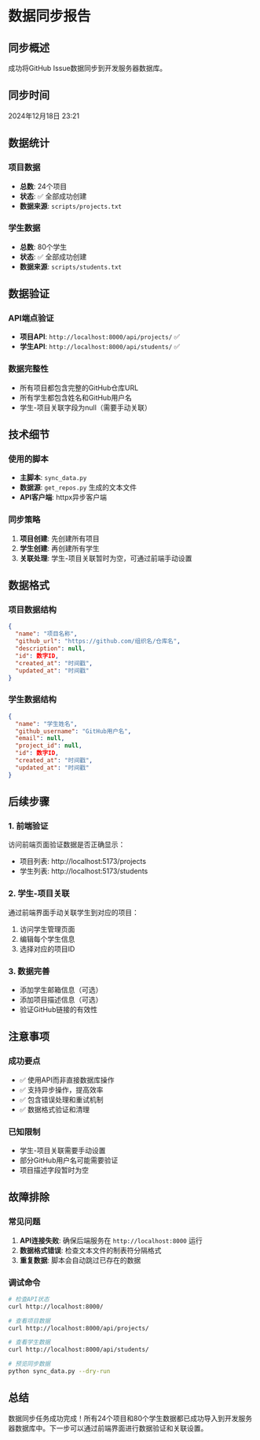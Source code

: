 # 数据同步报告

## 同步概述
成功将GitHub Issue数据同步到开发服务器数据库。

## 同步时间
2024年12月18日 23:21

## 数据统计

### 项目数据
- **总数**: 24个项目
- **状态**: ✅ 全部成功创建
- **数据来源**: `scripts/projects.txt`

### 学生数据
- **总数**: 80个学生
- **状态**: ✅ 全部成功创建
- **数据来源**: `scripts/students.txt`

## 数据验证

### API端点验证
- **项目API**: `http://localhost:8000/api/projects/` ✅
- **学生API**: `http://localhost:8000/api/students/` ✅

### 数据完整性
- 所有项目都包含完整的GitHub仓库URL
- 所有学生都包含姓名和GitHub用户名
- 学生-项目关联字段为null（需要手动关联）

## 技术细节

### 使用的脚本
- **主脚本**: `sync_data.py`
- **数据源**: `get_repos.py` 生成的文本文件
- **API客户端**: httpx异步客户端

### 同步策略
1. **项目创建**: 先创建所有项目
2. **学生创建**: 再创建所有学生
3. **关联处理**: 学生-项目关联暂时为空，可通过前端手动设置

## 数据格式

### 项目数据结构
```json
{
  "name": "项目名称",
  "github_url": "https://github.com/组织名/仓库名",
  "description": null,
  "id": 数字ID,
  "created_at": "时间戳",
  "updated_at": "时间戳"
}
```

### 学生数据结构
```json
{
  "name": "学生姓名",
  "github_username": "GitHub用户名",
  "email": null,
  "project_id": null,
  "id": 数字ID,
  "created_at": "时间戳",
  "updated_at": "时间戳"
}
```

## 后续步骤

### 1. 前端验证
访问前端页面验证数据是否正确显示：
- 项目列表: http://localhost:5173/projects
- 学生列表: http://localhost:5173/students

### 2. 学生-项目关联
通过前端界面手动关联学生到对应的项目：
1. 访问学生管理页面
2. 编辑每个学生信息
3. 选择对应的项目ID

### 3. 数据完善
- 添加学生邮箱信息（可选）
- 添加项目描述信息（可选）
- 验证GitHub链接的有效性

## 注意事项

### 成功要点
- ✅ 使用API而非直接数据库操作
- ✅ 支持异步操作，提高效率
- ✅ 包含错误处理和重试机制
- ✅ 数据格式验证和清理

### 已知限制
- 学生-项目关联需要手动设置
- 部分GitHub用户名可能需要验证
- 项目描述字段暂时为空

## 故障排除

### 常见问题
1. **API连接失败**: 确保后端服务在 `http://localhost:8000` 运行
2. **数据格式错误**: 检查文本文件的制表符分隔格式
3. **重复数据**: 脚本会自动跳过已存在的数据

### 调试命令
```bash
# 检查API状态
curl http://localhost:8000/

# 查看项目数据
curl http://localhost:8000/api/projects/

# 查看学生数据
curl http://localhost:8000/api/students/

# 预览同步数据
python sync_data.py --dry-run
```

## 总结

数据同步任务成功完成！所有24个项目和80个学生数据都已成功导入到开发服务器数据库中。下一步可以通过前端界面进行数据验证和关联设置。 